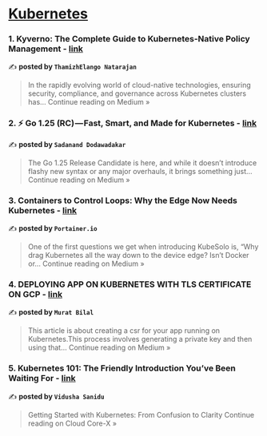 
<h1><a href=https://medium.com/tag/kubernetes/recommended target="_blank" rel="noopener noreferrer">Kubernetes</a></h1>
<h3>1. Kyverno: The Complete Guide to Kubernetes-Native Policy Management - <a href="https://thamizhelango.medium.com/kyverno-the-complete-guide-to-kubernetes-native-policy-management-7525db7a34de?source=rss------kubernetes-5" target="_blank" rel="noopener noreferrer">link</a></h3>

✍️ **posted by `ThamizhElango Natarajan`**

<blockquote>In the rapidly evolving world of cloud-native technologies, ensuring security, compliance, and governance across Kubernetes clusters has…
Continue reading on Medium »</blockquote>

<h3>2. ⚡️ Go 1.25 (RC) — Fast, Smart, and Made for Kubernetes - <a href="https://medium.com/@mail2sada/%EF%B8%8F-go-1-25-rc-fast-smart-and-made-for-kubernetes-b4a806ba9f85?source=rss------kubernetes-5" target="_blank" rel="noopener noreferrer">link</a></h3>

✍️ **posted by `Sadanand Dodawadakar`**

<blockquote>The Go 1.25 Release Candidate is here, and while it doesn’t introduce flashy new syntax or any major overhauls, it brings something just…
Continue reading on Medium »</blockquote>

<h3>3. Containers to Control Loops: Why the Edge Now Needs Kubernetes - <a href="https://medium.com/@portainerio/containers-to-control-loops-why-the-edge-now-needs-kubernetes-96d7a0df14b4?source=rss------kubernetes-5" target="_blank" rel="noopener noreferrer">link</a></h3>

✍️ **posted by `Portainer.io`**

<blockquote>One of the first questions we get when introducing KubeSolo is, “Why drag Kubernetes all the way down to the device edge? Isn’t Docker or…
Continue reading on Medium »</blockquote>

<h3>4. DEPLOYING APP ON KUBERNETES WITH TLS CERTIFICATE ON GCP - <a href="https://medium.com/@murat.bilal/deploying-app-on-kubernetes-with-tls-certificate-on-gcp-47e1e1740a84?source=rss------kubernetes-5" target="_blank" rel="noopener noreferrer">link</a></h3>

✍️ **posted by `Murat Bilal`**

<blockquote>This article is about creating a csr for your app running on Kubernetes.This process involves generating a private key and then using that…
Continue reading on Medium »</blockquote>

<h3>5. Kubernetes 101: The Friendly Introduction You’ve Been Waiting For - <a href="https://medium.com/cloud-core-x/kubernetes-101-the-friendly-introduction-youve-been-waiting-for-14eda2f7d477?source=rss------kubernetes-5" target="_blank" rel="noopener noreferrer">link</a></h3>

✍️ **posted by `Vidusha Sanidu`**

<blockquote>Getting Started with Kubernetes: From Confusion to Clarity
Continue reading on Cloud Core-X »</blockquote>

